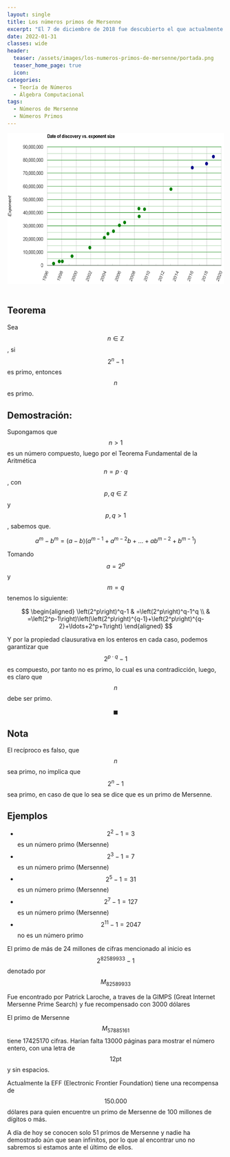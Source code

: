 ```yaml
---
layout: single
title: Los números primos de Mersenne
excerpt: "El 7 de diciembre de 2018 fue descubierto el que actualmente es el número primo más grande conocido, con más de 24 millones de cifras este gigantezco número es un primo de Mersenne"
date: 2022-01-31
classes: wide
header:
  teaser: /assets/images/los-numeros-primos-de-mersenne/portada.png
  teaser_home_page: true
  icon: 
categories:
  - Teoría de Números
  - Álgebra Computacional
tags:  
  - Números de Mersenne
  - Números Primos
---
```


<center> <img src="/assets/images/los-numeros-primos-de-mersenne/graph.png" width="600" height="350"> </center>
<br>

## Teorema 

Sea $$n \in \mathbb{Z}$$, si $$2^n-1$$ es primo, entonces $$n$$ es primo.

## Demostración:

Supongamos que $$n>1$$ es un número compuesto, luego por el Teorema Fundamental de la Aritmética $$n=p \cdot q$$, con $$p, q \in \mathbb{Z}$$ y $$p, q>1$$, sabemos que.

$$a^m-b^m=(a-b)\left(a^{m-1}+a^{m-2} b+\ldots+a b^{m-2}+b^{m-1}\right)$$

Tomando $$a=2^p$$ y $$m=q$$ tenemos lo siguiente:

$$
\begin{aligned}
\left(2^p\right)^q-1 & =\left(2^p\right)^q-1^q \\
& =\left(2^p-1\right)\left(\left(2^p\right)^{q-1}+\left(2^p\right)^{q-2}+\ldots+2^p+1\right)
\end{aligned}
$$

Y por la propiedad clausurativa en los enteros en cada caso, podemos garantizar que $$2^{p \cdot q}-1$$ es compuesto, por tanto no es primo, lo cual es una contradicción, luego, es claro que $$n$$ debe ser primo.

$$\blacksquare$$

## Nota

El recíproco es falso, que $$n$$ sea primo, no implica que $$2^n-1$$ sea primo, en caso de que lo sea se dice que es un primo de Mersenne.


## Ejemplos

* $$2^2-1=3$$ es un número primo (Mersenne)
* $$2^3-1=7$$ es un número primo (Mersenne)
* $$2^5-1=31$$ es un número primo (Mersenne)
* $$2^7-1=127$$ es un número primo (Mersenne)
* $$2^{11}-1=2047$$ no es un número primo


El primo de más de 24 millones de cifras mencionado al inicio es $$2^{82589933}-1$$ denotado por $$M_{82589933}$$

Fue encontrado por Patrick Laroche, a traves de la GIMPS (Great Internet Mersenne Prime Search) y fue recompensado con 3000 dólares

El primo de Mersenne $$M_{57885161}$$ tiene 17425170 cifras. Harían falta 13000 páginas para mostrar el número entero, con una letra de $$12 \mathrm{pt}$$ y sin espacios.

Actualmente la EFF (Electronic Frontier Foundation) tiene una recompensa de $$150.000$$ dólares para quien encuentre un primo de Mersenne de 100 millones de dígitos o más.

A día de hoy se conocen solo 51 primos de Mersenne y nadie ha demostrado aún que sean infinitos, por lo que al encontrar uno no sabremos si estamos ante el último de ellos.

